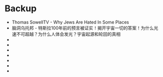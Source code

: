 # Backup

- Thomas SowellTV - Why Jews Are Hated In Some Places
- 脑洞乌托邦 - 特斯拉100年前的预言被证实！揭开宇宙一切的答案！为什么光速不可超越？为什么人体会发光？宇宙起源和轮回的真相
- 
- 
- 
- 
- 
- 
- 

